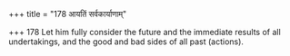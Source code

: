 +++
title = "178 आयतिं सर्वकार्याणाम्"

+++
178	Let him fully consider the future and the immediate results of all undertakings, and the good and bad sides of all past (actions).